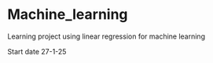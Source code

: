 # Machine_learning
Learning project using linear regression for machine learning

Start date 27-1-25
